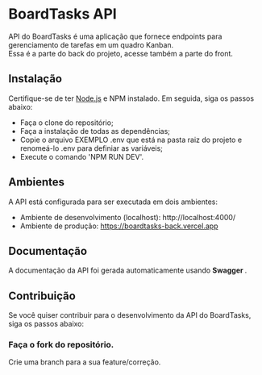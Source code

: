 # BoardTasks API

API do BoardTasks é uma aplicação que fornece endpoints para gerenciamento de tarefas em um quadro Kanban.<br>
Essa é a parte do back do projeto, acesse também a parte do front.

## Instalação

Certifique-se de ter [Node.js](https://nodejs.org/) e NPM instalado. Em seguida, siga os passos abaixo:

- Faça o clone do repositório;
- Faça a instalação de todas as dependências;
- Copie o arquivo EXEMPLO .env que está na pasta raiz do projeto e renomeá-lo .env para definiar as variáveis;
- Execute o comando 'NPM RUN DEV'.

## Ambientes
A API está configurada para ser executada em dois ambientes:

- Ambiente de desenvolvimento (localhost): http://localhost:4000/
- Ambiente de produção: https://boardtasks-back.vercel.app

## Documentação
A documentação da API foi gerada automaticamente usando <strong> Swagger </strong>.

## Contribuição
Se você quiser contribuir para o desenvolvimento da API do BoardTasks, siga os passos abaixo:

### Faça o fork do repositório.

Crie uma branch para a sua feature/correção.